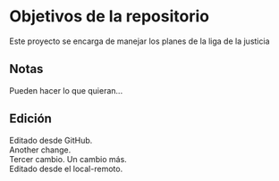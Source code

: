 # Objetivos de la repositorio

Este proyecto se encarga de manejar los planes de la liga de la justicia


## Notas
Pueden hacer lo que quieran...

## Edición
Editado desde GitHub.  
Another change.  
Tercer cambio.
Un cambio más.  
Editado desde el local-remoto.
